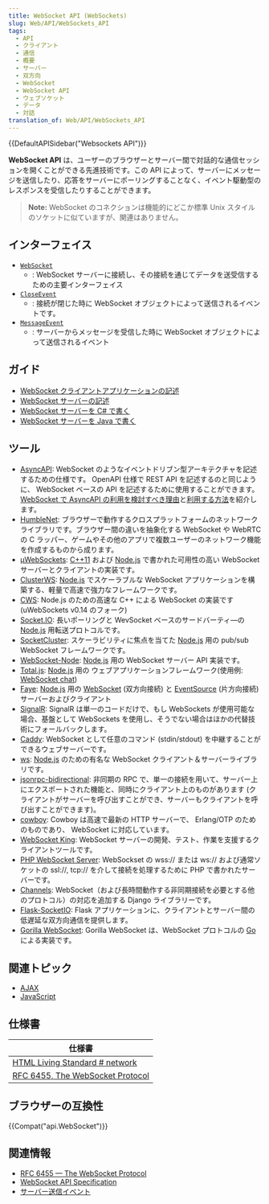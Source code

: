 ```yaml
---
title: WebSocket API (WebSockets)
slug: Web/API/WebSockets_API
tags:
  - API
  - クライアント
  - 通信
  - 概要
  - サーバー
  - 双方向
  - WebSocket
  - WebSocket API
  - ウェブソケット
  - データ
  - 対話
translation_of: Web/API/WebSockets_API
---
```

{{DefaultAPISidebar("Websockets API")}}

**WebSocket API** は、ユーザーのブラウザーとサーバー間で対話的な通信セッションを開くことができる先進技術です。この API によって、サーバーにメッセージを送信したり、応答をサーバーにポーリングすることなく、イベント駆動型のレスポンスを受信したりすることができます。

> **Note:** WebSocket のコネクションは機能的にどこか標準 Unix スタイルのソケットに似ていますが、関連はありません。

## インターフェイス

- [`WebSocket`](/ja/docs/Web/API/WebSocket)
  - : WebSocket サーバーに接続し、その接続を通じてデータを送受信するための主要インターフェイス
- [`CloseEvent`](/ja/docs/Web/API/CloseEvent)
  - : 接続が閉じた時に WebSocket オブジェクトによって送信されるイベントです。
- [`MessageEvent`](/ja/docs/Web/API/MessageEvent)
  - : サーバーからメッセージを受信した時に WebSocket オブジェクトによって送信されるイベント

## ガイド

- [WebSocket クライアントアプリケーションの記述](/ja/docs/Web/API/WebSockets_API/Writing_WebSocket_client_applications)
- [WebSocket サーバーの記述](/ja/docs/Web/API/WebSockets_API/Writing_WebSocket_servers)
- [WebSocket サーバーを C# で書く](/ja/docs/Web/API/WebSockets_API/Writing_WebSocket_server)
- [WebSocket サーバーを Java で書く](/ja/docs/Web/API/WebSockets_API/Writing_a_WebSocket_server_in_Java)

## ツール

- [AsyncAPI](https://www.asyncapi.com/): WebSocket のようなイベントドリブン型アーキテクチャを記述するための仕様です。 OpenAPI 仕様で REST API を記述するのと同じように、 WebSocket ベースの API を記述するために使用することができます。 [WebSocket で AsyncAPI の利用を検討すべき理由](https://www.asyncapi.com/blog/websocket-part1)と[利用する方法](https://www.asyncapi.com/blog/websocket-part2)を紹介します。
- [HumbleNet](https://hacks.mozilla.org/2017/06/introducing-humblenet-a-cross-platform-networking-library-that-works-in-the-browser/): ブラウザーで動作するクロスプラットフォームのネットワークライブラリです。ブラウザー間の違いを抽象化する WebSocket や WebRTC の C ラッパー、ゲームやその他のアプリで複数ユーザーのネットワーク機能を作成するものから成ります。
- [µWebSockets](https://github.com/uWebSockets/uWebSockets): [C++11](https://isocpp.org/) および [Node.js](https://nodejs.org) で書かれた可用性の高い WebSocket サーバーとクライアントの実装です。
- [ClusterWS](https://github.com/ClusterWS/ClusterWS): [Node.js](https://nodejs.org) でスケーラブルな WebSocket アプリケーションを構築する、軽量で高速で強力なフレームワークです。
- [CWS](https://github.com/ClusterWS/cWS): Node.js のための高速な C++ による WebSocket の実装です (uWebSockets v0.14 のフォーク)
- [Socket.IO](https://socket.io): 長いポーリングと WevSocket ベースのサードバーティ―の [Node.js](https://nodejs.org) 用転送プロトコルです。
- [SocketCluster](http://socketcluster.io/): スケーラビリティに焦点を当てた [Node.js](https://nodejs.org) 用の pub/sub WebSocket フレームワークです。
- [WebSocket-Node](https://github.com/Worlize/WebSocket-Node): [Node.js](https://nodejs.org) 用の WebSocket サーバー API 実装です。
- [Total.js](http://www.totaljs.com): [Node.js](https://www.nodejs.org) 用の ウェブアプリケーションフレームワーク(使用例: [WebSocket chat](https://github.com/totaljs/examples/tree/master/websocket))
- [Faye](https://www.npmjs.com/package/faye-websocket): [Node.js](https://nodejs.org) 用の [WebSocket](/ja/docs/Web/API/WebSockets_API) (双方向接続) と [EventSource](/ja/docs/Web/API/EventSource/) (片方向接続) サーバーおよびクライアント
- [SignalR](http://signalr.net/): SignalR は単一のコードだけで、もし WebSockets が使用可能な場合、基盤として WebSockets を使用し、そうでない場合はほかの代替技術にフォールバックします。
- [Caddy](https://caddyserver.com/docs/websocket): WebSocket として任意のコマンド (stdin/stdout) を中継することができるウェブサーバーです。
- [ws](https://github.com/websockets/ws): [Node.js](https://nodejs.org/) のための有名な WebSocket クライアント＆サーバーライブラリです。
- [jsonrpc-bidirectional](https://github.com/bigstepinc/jsonrpc-bidirectional): 非同期の RPC で、単一の接続を用いて、サーバー上にエクスポートされた機能と、同時にクライアント上のものがあります (クライアントがサーバーを呼び出すことができ、サーバーもクライアントを呼び出すことができます)。
- [cowboy](https://github.com/ninenines/cowboy): Cowboy は高速で最新の HTTP サーバーで、 Erlang/OTP のためのものであり、 WebSocket に対応しています。
- [WebSocket King](https://websocketking.com): WebSocket サーバーの開発、テスト、作業を支援するクライアントツールです。
- [PHP WebSocket Server](https://github.com/napengam/phpWebSocketServer): WebSockset の wss:\// または ws:\// および通常ソケットの ssl:\//, tcp:\// を介して接続を処理するために PHP で書かれたサーバーです。
- [Channels](https://channels.readthedocs.io/en/stable/index.html): WebSocket（および長時間動作する非同期接続を必要とする他のプロトコル）の対応を追加する Django ライブラリーです。
- [Flask-SocketIO](https://flask-socketio.readthedocs.io/en/latest/): Flask アプリケーションに、クライアントとサーバー間の低遅延な双方向通信を提供します。
- [Gorilla WebSocket](https://pkg.go.dev/github.com/gorilla/websocket): Gorilla WebSocket は、WebSocket プロトコルの [Go](https://golang.org/) による実装です。

## 関連トピック

- [AJAX](/ja/docs/Web/Guide/AJAX)
- [JavaScript](/ja/docs/Web/JavaScript)

## 仕様書

| 仕様書                                                                                     |
| ------------------------------------------------------------------------------------------------- |
| [HTML Living Standard # network](https://html.spec.whatwg.org/multipage/web-sockets.html#network) |
| [RFC 6455, The WebSocket Protocol](https://datatracker.ietf.org/doc/html/rfc6455)                 |

## ブラウザーの互換性

{{Compat("api.WebSocket")}}

## 関連情報

- [RFC 6455 — The WebSocket Protocol](https://datatracker.ietf.org/doc/html/rfc6455)
- [WebSocket API Specification](https://www.w3.org/TR/websockets/)
- [サーバー送信イベント](/ja/docs/Web/API/Server-sent_events)
